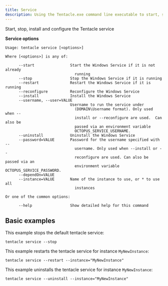 ```yaml
---
title: Service
description: Using the Tentacle.exe command line executable to start, stop, install and configure the Tentacle service.
---
```


Start, stop, install and configure the Tentacle service

**Service options**

```text
Usage: tentacle service [<options>]

Where [<options>] is any of:

      --start                Start the Windows Service if it is not already
                               running
      --stop                 Stop the Windows Service if it is running
      --restart              Restart the Windows Service if it is running
      --reconfigure          Reconfigure the Windows Service
      --install              Install the Windows Service
      --username, --user=VALUE
                             Username to run the service under
                               (DOMAIN\Username format). Only used when --
                               install or --reconfigure are used.  Can also be
                               passed via an environment variable
                               OCTOPUS_SERVICE_USERNAME.
      --uninstall            Uninstall the Windows Service
      --password=VALUE       Password for the username specified with --
                               username. Only used when --install or --
                               reconfigure are used. Can also be passed via an
                               environment variable OCTOPUS_SERVICE_PASSWORD.
      --dependOn=VALUE
      --instance=VALUE       Name of the instance to use, or * to use all
                               instances

Or one of the common options:

      --help                 Show detailed help for this command
```

## Basic examples

This example stops the default tentacle service:

```text
tentacle service --stop
```

This example restarts the tentacle service for instance `MyNewInstance`:

```text
tentacle service --restart --instance="MyNewInstance"
```

This example uninstalls the tentacle service for instance `MyNewInstance`:

```text
tentacle service --uninstall --instance="MyNewInstance"
```
